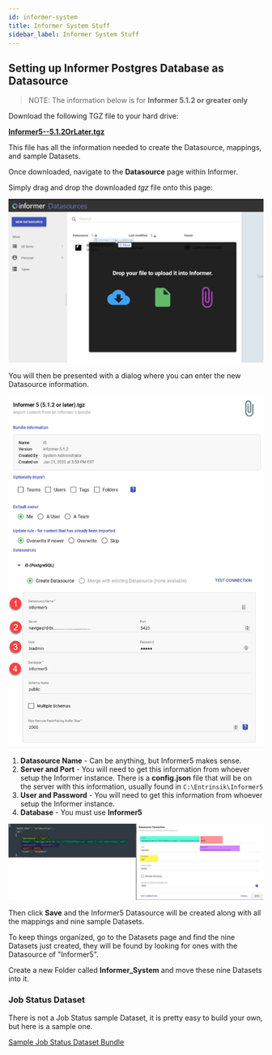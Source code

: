 ```yaml
---
id: informer-system
title: Informer System Stuff
sidebar_label: Informer System Stuff
---
```


## Setting up Informer Postgres Database as Datasource

> NOTE: The information below is for **Informer 5.1.2 or greater only**

Download the following TGZ file to your hard drive:

**[Informer5--5.1.2OrLater.tgz](./downloads/Informer5--5.1.2OrLater.tgz)**

This file has all the information needed to create the Datasource, mappings, and sample Datasets.

Once downloaded, navigate to the **Datasource** page within Informer.

Simply drag and drop the downloaded _tgz_ file onto this page:

![image-20200501151233660](.\images\informer-system_metadata-001.png)

You will then be presented with a dialog where you can enter the new Datasource information.

![image-20200501151711846](.\images\informer-system_metadata-002.png)

1. **Datasource Name** - Can be anything, but Informer5 makes sense.
2. **Server and Port** - You will need to get this information from whoever setup the Informer instance. There is a **config.json** file that will be on the server with this information, usually found in `C:\Entrinsik\Informer5`
3. **User and Password** - You will need to get this information from whoever setup the Informer instance.
4. **Database** - You must use **Informer5**

![img](.\images\informer-system_postgreDB.PNG)

Then click **Save** and the Informer5 Datasource will be created along with all the mappings and nine sample Datasets.

To keep things organized, go to the Datasets page and find the nine Datasets just created, they will be found by looking for ones with the Datasource of "Informer5".

Create a new Folder called **Informer_System** and move these nine Datasets into it.

### Job Status Dataset

There is not a Job Status sample Dataset, it is pretty easy to build your own, but here is a sample one.

[Sample Job Status Dataset Bundle](./downloads/job-status.tgz)
